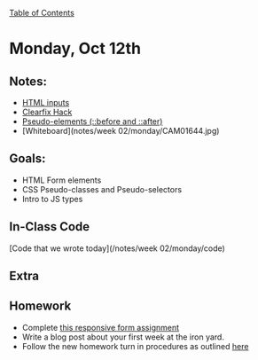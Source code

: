 [Table of Contents](/README.md)

# Monday, Oct 12th

## Notes:
* [HTML inputs](https://developer.mozilla.org/en-US/docs/Web/HTML/Element/input)
* [Clearfix Hack](https://css-tricks.com/snippets/css/clear-fix/)
* [Pseudo-elements (::before and ::after)](https://developer.mozilla.org/en-US/docs/Web/CSS/Pseudo-elements)
* [Whiteboard](notes/week 02/monday/CAM01644.jpg)

## Goals:
* HTML Form elements
* CSS Pseudo-classes and Pseudo-selectors
* Intro to JS types

## In-Class Code
[Code that we wrote today](/notes/week 02/monday/code)

## Extra

## Homework
* Complete [this responsive form assignment](https://github.com/theironyard-frontend-nashville/assignments)
* Write a blog post about your first week at the iron yard.
* Follow the new homework turn in procedures as outlined [here](https://github.com/theironyard-frontend-nashville/assignments)
